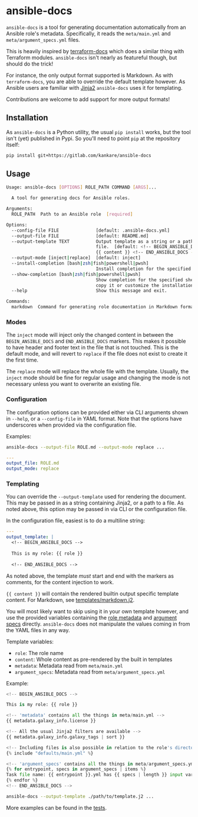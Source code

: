 # ansible-docs

`ansible-docs` is a tool for generating documentation automatically from an Ansible role's metadata. Specifically, it reads the `meta/main.yml` and `meta/argument_specs.yml` files.

This is heavily inspired by [terraform-docs](https://github.com/terraform-docs/terraform-docs) which does a similar thing with Terraform modules. `ansible-docs` isn't nearly as featureful though, but should do the trick!

For instance, the only output format supported is Markdown. As with `terraform-docs`, you are able to override the default template however. As Ansible users are familiar with [Jinja2](https://jinja.palletsprojects.com/en/3.1.x/) `ansible-docs` uses it for templating.

Contributions are welcome to add support for more output formats!

## Installation

As `ansible-docs` is a Python utility, the usual `pip install` works, but the tool isn't (yet) published in Pypi. So you'll need to point `pip` at the repository itself:

``` sh
pip install git+https://gitlab.com/kankare/ansible-docs
```

## Usage

``` sh
Usage: ansible-docs [OPTIONS] ROLE_PATH COMMAND [ARGS]...

  A tool for generating docs for Ansible roles.

Arguments:
  ROLE_PATH  Path to an Ansible role  [required]

Options:
  --config-file FILE              [default: .ansible-docs.yml]
  --output-file FILE              [default: README.md]
  --output-template TEXT          Output template as a string or a path to a
                                  file.  [default: <!-- BEGIN_ANSIBLE_DOCS -->
                                  {{ content }} <!-- END_ANSIBLE_DOCS --> ]
  --output-mode [inject|replace]  [default: inject]
  --install-completion [bash|zsh|fish|powershell|pwsh]
                                  Install completion for the specified shell.
  --show-completion [bash|zsh|fish|powershell|pwsh]
                                  Show completion for the specified shell, to
                                  copy it or customize the installation.
  --help                          Show this message and exit.

Commands:
  markdown  Command for generating role documentation in Markdown format.
```

### Modes

The `inject` mode will inject only the changed content in between the `BEGIN_ANSIBLE_DOCS` and `END_ANSIBLE_DOCS` markers. This makes it possible to have header and footer text in the file that is not touched. This is the default mode, and will revert to `replace` if the file does not exist to create it the first time.

The `replace` mode will replace the whole file with the template. Usually, the `inject` mode should be fine for regular usage and changing the mode is not necessary unless you want to overwrite an existing file.

### Configuration

The configuration options can be provided either via CLI arguments shown in `--help`, or a `--config-file` in YAML format. Note that the options have underscores when provided via the configuration file.

Examples:

``` sh
ansible-docs --output-file ROLE.md --output-mode replace ...
```

``` yaml
---
output_file: ROLE.md
output_mode: replace
```

### Templating

You can override the `--output-template` used for rendering the document. This may be passed in as a string containing Jinja2, or a path to a file. As noted above, this option may be passed in via CLI or the configuration file.

In the configuration file, easiest is to do a multiline string:

``` yaml
---
output_template: |
  <!-- BEGIN_ANSIBLE_DOCS -->
  
  This is my role: {{ role }}
  
  <!-- END_ANSIBLE_DOCS -->
```

As noted above, the template _must_ start and end with the markers as comments, for the content injection to work.

`{{ content }}` will contain the rendered builtin output specific template content. For Markdown, see [templates/markdown.j2](./templates/markdown.j2).

You will most likely want to skip using it in your own template however, and use the provided variables containing the [role metadata](https://galaxy.ansible.com/docs/contributing/creating_role.html#role-metadata) and [argument specs](https://docs.ansible.com/ansible/latest/user_guide/playbooks_reuse_roles.html#specification-format) directly. `ansible-docs` does not manipulate the values coming in from the YAML files in any way.

Template variables:

- `role`: The role name
- `content`: Whole content as pre-rendered by the built in templates
- `metadata`: Metadata read from `meta/main.yml`
- `argument_specs`: Metadata read from `meta/argument_specs.yml`

Example:

``` python
<!-- BEGIN_ANSIBLE_DOCS -->

This is my role: {{ role }}

<!-- 'metadata' contains all the things in meta/main.yml -->
{{ metadata.galaxy_info.license }}

<!-- All the usual Jinja2 filters are available -->
{{ metadata.galaxy_info.galaxy_tags | sort }}

<!-- Including files is also possible in relation to the role's directory with Jinja2's include directive -->
{% include "defaults/main.yml" %}

<!-- 'argument_specs' contains all the things in meta/argument_specs.yml -->
{% for entrypoint, specs in argument_specs | items %}
Task file name: {{ entrypoint }}.yml has {{ specs | length }} input variables!
{% endfor %}
<!-- END_ANSIBLE_DOCS -->
```

``` sh
ansible-docs --output-template ./path/to/template.j2 ...
```

More examples can be found in the [tests](./tests/).
